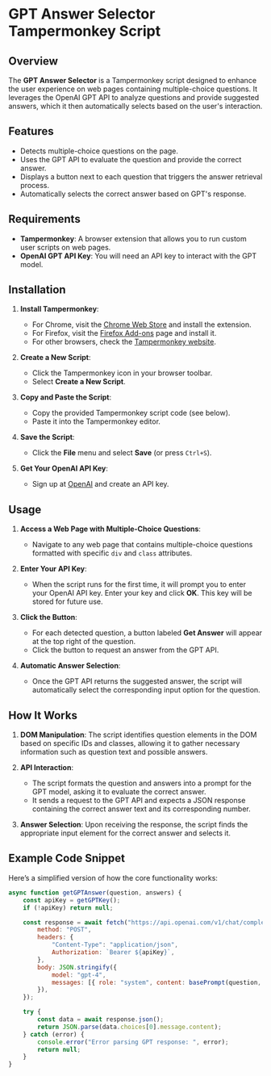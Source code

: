 # GPT Answer Selector Tampermonkey Script

## Overview

The **GPT Answer Selector** is a Tampermonkey script designed to enhance the user experience on web pages containing multiple-choice questions. It leverages the OpenAI GPT API to analyze questions and provide suggested answers, which it then automatically selects based on the user's interaction.

## Features

- Detects multiple-choice questions on the page.
- Uses the GPT API to evaluate the question and provide the correct answer.
- Displays a button next to each question that triggers the answer retrieval process.
- Automatically selects the correct answer based on GPT's response.

## Requirements

- **Tampermonkey**: A browser extension that allows you to run custom user scripts on web pages.
- **OpenAI GPT API Key**: You will need an API key to interact with the GPT model.

## Installation

1. **Install Tampermonkey**:
   - For Chrome, visit the [Chrome Web Store](https://chrome.google.com/webstore/detail/tampermonkey) and install the extension.
   - For Firefox, visit the [Firefox Add-ons](https://addons.mozilla.org/en-US/firefox/addon/tampermonkey/) page and install it.
   - For other browsers, check the [Tampermonkey website](https://www.tampermonkey.net/).

2. **Create a New Script**:
   - Click the Tampermonkey icon in your browser toolbar.
   - Select **Create a New Script**.

3. **Copy and Paste the Script**:
   - Copy the provided Tampermonkey script code (see below).
   - Paste it into the Tampermonkey editor.

4. **Save the Script**:
   - Click the **File** menu and select **Save** (or press `Ctrl+S`).

5. **Get Your OpenAI API Key**:
   - Sign up at [OpenAI](https://openai.com) and create an API key.

## Usage

1. **Access a Web Page with Multiple-Choice Questions**:
   - Navigate to any web page that contains multiple-choice questions formatted with specific `div` and `class` attributes.

2. **Enter Your API Key**:
   - When the script runs for the first time, it will prompt you to enter your OpenAI API key. Enter your key and click **OK**. This key will be stored for future use.

3. **Click the Button**:
   - For each detected question, a button labeled **Get Answer** will appear at the top right of the question.
   - Click the button to request an answer from the GPT API.

4. **Automatic Answer Selection**:
   - Once the GPT API returns the suggested answer, the script will automatically select the corresponding input option for the question.

## How It Works

1. **DOM Manipulation**: The script identifies question elements in the DOM based on specific IDs and classes, allowing it to gather necessary information such as question text and possible answers.

2. **API Interaction**:
   - The script formats the question and answers into a prompt for the GPT model, asking it to evaluate the correct answer.
   - It sends a request to the GPT API and expects a JSON response containing the correct answer text and its corresponding number.

3. **Answer Selection**: Upon receiving the response, the script finds the appropriate input element for the correct answer and selects it.

## Example Code Snippet

Here’s a simplified version of how the core functionality works:

```javascript
async function getGPTAnswer(question, answers) {
	const apiKey = getGPTKey();
	if (!apiKey) return null;

	const response = await fetch("https://api.openai.com/v1/chat/completions", {
		method: "POST",
		headers: {
			"Content-Type": "application/json",
			Authorization: `Bearer ${apiKey}`,
		},
		body: JSON.stringify({
			model: "gpt-4",
			messages: [{ role: "system", content: basePrompt(question, answers) }],
		}),
	});

	try {
		const data = await response.json();
		return JSON.parse(data.choices[0].message.content);
	} catch (error) {
		console.error("Error parsing GPT response: ", error);
		return null;
	}
}

